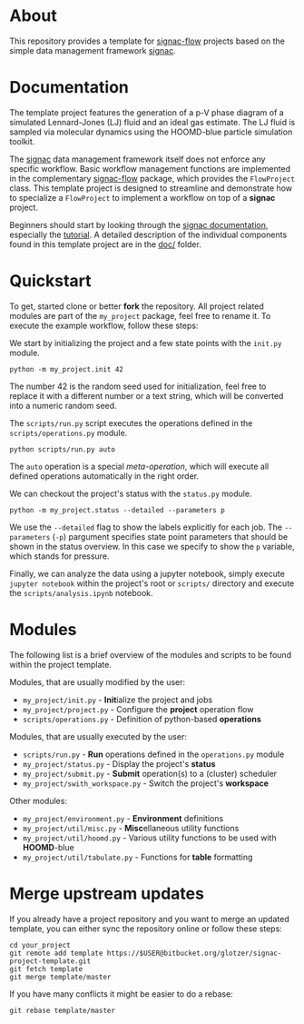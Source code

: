 # About

This repository provides a template for [signac-flow](https://bitbucket.org/glotzer/signac-flow) projects based on the simple data management framework [signac](https://signac.readthedocs.io/).

# Documentation

The template project features the generation of a p-V phase diagram of a simulated Lennard-Jones (LJ) fluid and an ideal gas estimate.
The LJ fluid is sampled via molecular dynamics using the HOOMD-blue particle simulation toolkit.

The [signac](https://signac.readthedocs.io) data management framework itself does not enforce any specific workflow.
Basic workflow management functions are implemented in the complementary [signac-flow](https://bitbucket.org/glotzer/signac-flow) package, which provides the `FlowProject` class.
This template project is designed to streamline and demonstrate how to specialize a `FlowProject` to implement a workflow on top of a **signac** project.

Beginners should start by looking through the [signac documentation](https://signac.readthedocs.io), especially the [tutorial](https://signac.readthedocs.io/en/latest/tutorial.html).
A detailed description of the individual components found in this template project are in the [doc/](doc/) folder.

# Quickstart

To get, started clone or better **fork** the repository.
All project related modules are part of the ``my_project`` package, feel free to rename it.
To execute the example workflow, follow these steps:

We start by initializing the project and a few state points with the `init.py` module.
```
python -m my_project.init 42
```
The number 42 is the random seed used for initialization, feel free to replace it with a different number or a text string, which will be converted into a numeric random seed.

The `scripts/run.py` script executes the operations defined in the `scripts/operations.py` module.
```
python scripts/run.py auto
```
The `auto` operation is a special *meta-operation*, which will execute all defined operations automatically in the right order.

We can checkout the project's status with the `status.py` module.
```
python -m my_project.status --detailed --parameters p
```
We use the ``--detailed`` flag to show the labels explicitly for each job.
The ``--parameters`` (``-p``) pargument specifies state point parameters that should be shown in the status overview.
In this case we specify to show the `p` variable, which stands for pressure.

Finally, we can analyze the data using a jupyter notebook, simply execute ``jupyter notebook`` within the project's root or `scripts/` directory and execute the `scripts/analysis.ipynb` notebook.

# Modules

The following list is a brief overview of the modules and scripts to be found within the project template.

Modules, that are usually modified by the user:

 * ``my_project/init.py`` - **Init**ialize the project and jobs
 * ``my_project/project.py`` - Configure the **project** operation flow
 * ``scripts/operations.py`` - Definition of python-based **operations**

Modules, that are usually executed by the user:

 * ``scripts/run.py`` - **Run** operations defined in the ``operations.py`` module
 * ``my_project/status.py`` - Display the project's **status**
 * ``my_project/submit.py`` - **Submit** operation(s) to a (cluster) scheduler
 * ``my_project/swith_workspace.py`` - Switch the project's **workspace**

Other modules:

  * ``my_project/environment.py`` - **Environment** definitions
  * ``my_project/util/misc.py`` - **Misc**ellaneous utility functions
  * ``my_project/util/hoomd.py`` - Various utility functions to be used with **HOOMD**-blue
  * ``my_project/util/tabulate.py`` - Functions for **table** formatting

# Merge upstream updates

If you already have a project repository and you want to merge an updated template, you can either sync the repository online or follow these steps:
```
cd your_project
git remote add template https://$USER@bitbucket.org/glotzer/signac-project-template.git
git fetch template
git merge template/master 
```
If you have many conflicts it might be easier to do a rebase:
```
git rebase template/master
```